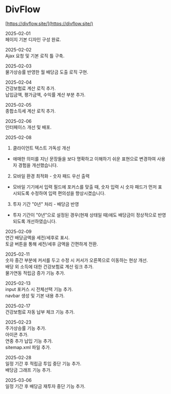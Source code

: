 # DivFlow

[https://divflow.site/](https://divflow.site/)

2025-02-01
<br>
페이지 기본 디자인 구성 완료.

2025-02-02
<br>
Ajax 요청 및 기본 로직 틀 구축.

2025-02-03
<br>
물가상승률 반영한 월 배당금 도출 로직 구현.

2025-02-04
<br>
건강보험료 계산 로직 추가. 
<br>
납입금액, 평가금액, 수익률 계산 부분 추가.

2025-02-05
<br>
종합소득세 계산 로직 추가.

2025-02-06
<br>
인터페이스 개선 및 배포.

2025-02-08

1. 클라이언트 텍스트 가독성 개선
- 애매한 의미를 지닌 문장들을 보다 명확하고 이해하기 쉬운 표현으로 변경하여 사용자 경험을 개선했습니다.

2. 모바일 환경 최적화 - 숫자 패드 우선 출력
- 모바일 기기에서 입력 필드에 포커스를 맞출 때, 숫자 입력 시 숫자 패드가 먼저 표시되도록 수정하여 입력 편의성을 향상시켰습니다.

3. 투자 기간 "0년" 처리 - 배당금 반영
- 투자 기간이 "0년"으로 설정된 경우(현재 상태일 때)에도 배당금이 정상적으로 반영되도록 개선하였습니다.

2025-02-09
<br>
연간 배당금액을 세전/세후로 표시.
<br>
토글 버튼을 통해 세전/세후 금액을 간편하게 전환.

2025-02-11
<br>
숫자 중간 부분에 커서를 두고 수정 시 커서가 오른쪽으로 이동하는 현상 개선.
<br>
배당 외 소득에 대한 건강보험료 계산 링크 추가.
<br>
물가연동 적립금 증가 기능 추가.

2025-02-13
<br>
input 포커스 시 전체선택 기능 추가.
<br>
navbar 생성 및 기본 내용 추가.

2025-02-17
<br>
건강보험료 자동 납부 체크 기능 추가.

2025-02-23
<br>
주가상승률 기능 추가.
<br>
아이콘 추가.
<br>
연중 추가 납입 기능 추가.
<br>
sitemap.xml 파일 추가.

2025-02-28
<br>
일정 기간 후 적립금 투입 중단 기능 추가.
<br>
배당금 그래프 기능 추가.

2025-03-06
<br>
일정 기간 후 배당금 재투자 중단 기능 추가.
